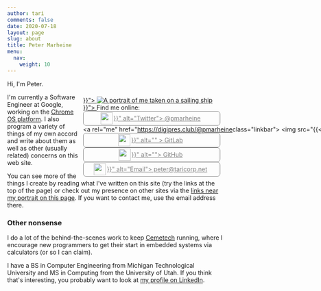 ```yaml
---
author: tari
comments: false
date: 2020-07-18
layout: page
slug: about
title: Peter Marheine
menu:
  nav:
    weight: 10
---
```


Hi, I'm Peter.

<!--more-->

<style>
@media (min-width: 640px) {
  #about-me-box {
    float: right;
    width: 320px;
    margin: .5em;
  }
}

#about-me-box ul {
  margin: 0;
  padding: 0;
  display: flex;
  flex-flow: row wrap;
}

#about-me-box ul li {
  display: inline-flex;
  flex: 1 0 auto;
}

.linkbar {
  display: inline-flex;
  align-items: center;
  padding: 0 .5em 0 0;
  border: 1px solid gray;
  border-radius: .5em;
  color: gray;
  flex: 1;
  justify-content: center;
}

.linkbar img {
  height: 2em;
  margin: 2px;
}
</style>

<div id="about-me-box">
  <a href="{{< resource "portrait.jpg" >}}">
    <img alt="A portrait of me taken on a sailing ship"
         src="{{< resource "portrait640.jpg" >}}">
  </a>
  <span id="contact">Find me online:</span>
  
  * <a rel="me" href="https://twitter.com/pmarheine" class="linkbar">
      <img src="{{< resource "Twitter_Social_Icon_Circle_Color.svg" >}}"
           alt="Twitter">
      @pmarheine
    </a>
  * <a rel="me" href="https://digipres.club/@pmarheine class="linkbar">
      <img src="{{< resource "activitypub-icon.svg" >}}" alt="ActivityPub/Mastodon">
      @pmarheine@digipres.club
    </a>
  * <a rel="me" href="https://gitlab.com/taricorp/" class="linkbar">
      <img src="{{< resource "gitlab-icon-rgb.png" >}}" alt="" >
      GitLab
    </a></li>
  * <a rel="me" href="https://github.com/tari/" class="linkbar">
      <img src="{{< resource "github-mark.png" >}}" alt="">
      GitHub
    </a>
  * <a rel="me" href="mailto:peter@taricorp.net" class="linkbar">
      <img src="{{< resource "email-svgrepo-com.svg" >}}"
           alt="Email">
      peter@taricorp.net
    </a>
</div>

I'm currently a Software Engineer at Google, working on the
[Chrome OS platform](https://chromium-review.googlesource.com/q/owner:pmarheine%2540chromium.org).
I also program a variety of things of my own accord and write about them
as well as other (usually related) concerns on this web site.

You can see
more of the things I create by reading what I've written on this site (try the links
at the top of the page) or check out my presence on other sites via the
<a href="#contact">links near my portrait on this page</a>. If you want to contact me,
use the email address there.

### Other nonsense

I do a lot of the behind-the-scenes work to keep [Cemetech](https://www.cemetech.net/)
running, where I encourage new programmers to get their start in embedded systems
via calculators (or so I can claim).

I have a BS in Computer Engineering from Michigan Technological University and
MS in Computing from the University of Utah. If you think that's interesting,
you probably want to look at [my profile on
LinkedIn](https://www.linkedin.com/in/peter-marheine-65294944/).
